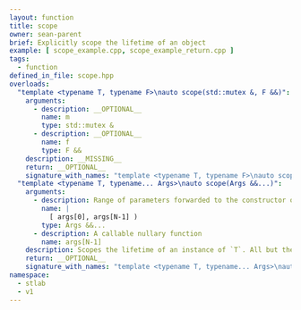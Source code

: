```yaml
---
layout: function
title: scope
owner: sean-parent
brief: Explicitly scope the lifetime of an object
example: [ scope_example.cpp, scope_example_return.cpp ]
tags:
  - function
defined_in_file: scope.hpp
overloads:
  "template <typename T, typename F>\nauto scope(std::mutex &, F &&)":
    arguments:
      - description: __OPTIONAL__
        name: m
        type: std::mutex &
      - description: __OPTIONAL__
        name: f
        type: F &&
    description: __MISSING__
    return: __OPTIONAL__
    signature_with_names: "template <typename T, typename F>\nauto scope(std::mutex & m, F && f)"
  "template <typename T, typename... Args>\nauto scope(Args &&...)":
    arguments:
      - description: Range of parameters forwarded to the constructor of `T`
        name: |
          [ args[0], args[N-1] )
        type: Args &&...
      - description: A callable nullary function
        name: args[N-1]
    description: Scopes the lifetime of an instance of `T`. All but the last parameters are used to construct `T`, while the last parameter is assumed to be a nullary function, and is called. After the nullary function goes out of scope, `T` is destroyed.
    return: __OPTIONAL__
    signature_with_names: "template <typename T, typename... Args>\nauto scope(Args &&... args)"
namespace:
  - stlab
  - v1
---
```

